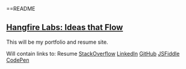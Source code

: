 ==README

## [Hangfire Labs: Ideas that Flow](http://hangfirelabs.herokuapp.com/)

This will be my portfolio and resume site.

Will contain links to:
Resume
[StackOverflow](http://careers.stackoverflow.com/adam-chapman)
[LinkedIn](www.linkedin.com/in/adamchapman77/)
[GitHub](https://github.com/achapman77)
[JSFiddle](http://jsfiddle.net/user/achapman77/fiddles/)
[CodePen](http://codepen.io/achapman77/)